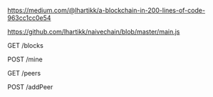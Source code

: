 https://medium.com/@lhartikk/a-blockchain-in-200-lines-of-code-963cc1cc0e54

https://github.com/lhartikk/naivechain/blob/master/main.js

GET /blocks

POST /mine

GET /peers

POST /addPeer
